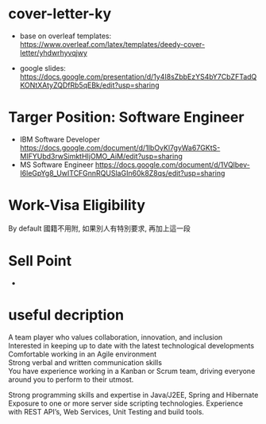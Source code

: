 # cover-letter-ky
- base on overleaf templates: https://www.overleaf.com/latex/templates/deedy-cover-letter/yhdwrhyvqjwy

- google slides: https://docs.google.com/presentation/d/1y4I8sZbbEzYS4bY7CbZFTadQKONtXAtyZQDfRb5qEBk/edit?usp=sharing

# Targer Position: Software Engineer
- IBM Software Developer https://docs.google.com/document/d/1IbOyKl7gyWa67GKtS-MIFYUbd3rwSimktHIjOMO_AiM/edit?usp=sharing
- MS Software Engineer https://docs.google.com/document/d/1VQlbev-I6leGpYg8_UwITCFGnnRQUSlaGIn60k8Z8qs/edit?usp=sharing

# Work-Visa Eligibility
By default 國籍不用附, 如果別人有特別要求, 再加上這一段

# Sell Point
- 

# useful decription

A team player who values collaboration, innovation, and inclusion  
Interested in keeping up to date with the latest technological developments  
Comfortable working in an Agile environment  
Strong verbal and written communication skills  
You have experience working in a Kanban or Scrum team, driving everyone around you to perform to their utmost.

Strong programming skills and expertise in Java/J2EE, Spring and Hibernate
Exposure to one or more server side scripting technologies.
Experience with REST API’s, Web Services, Unit Testing and build tools.